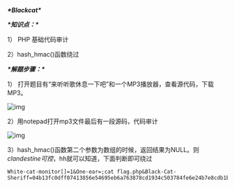 ***\*Blackcat\****

***\*知识点：\****

1） PHP 基础代码审计

2）hash_hmac()函数绕过

 

***\*解题步骤：\****

1） 打开题目有“来听听歌休息一下吧”和一个MP3播放器，查看源代码，下载MP3。

![img](file:///C:\Users\60542\AppData\Local\Temp\ksohtml21032\wps1.jpg) 

 

2）用notepad打开mp3文件最后有一段源码，代码审计

 

![img](file:///C:\Users\60542\AppData\Local\Temp\ksohtml21032\wps2.jpg) 

3）hash_hmac()函数第二个参数为数组的时候，返回结果为NULL。则$clandestine可控，$hh就可以知道，下面判断即可绕过

 

```
White-cat-monitor[]=1&One-ear=;cat flag.php&Black-Cat-Sheriff=04b13fc0dff07413856e54695eb6a763878cd1934c503784fe6e24b7e8cdb1b6
```

